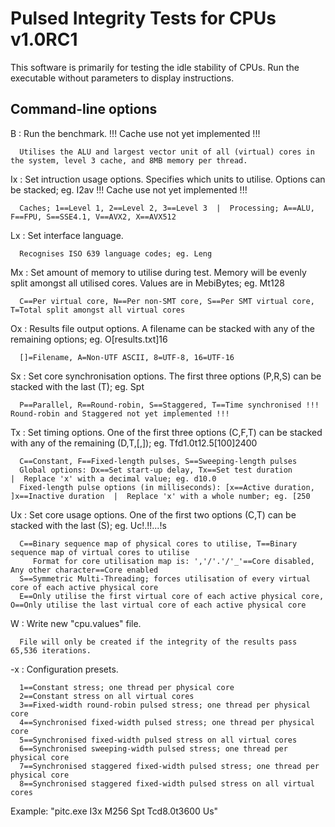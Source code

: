 # Pulsed Integrity Tests for CPUs v1.0RC1


This software is primarily for testing the idle stability of CPUs. Run the executable without parameters to display instructions.


Command-line options
--------------------
 B  : Run the benchmark. !!! Cache use not yet implemented !!!
 
      Utilises the ALU and largest vector unit of all (virtual) cores in the system, level 3 cache, and 8MB memory per thread.
 Ix : Set intruction usage options. Specifies which units to utilise. Options can be stacked; eg. I2av !!! Cache use not yet implemented !!!
 
      Caches; 1==Level 1, 2==Level 2, 3==Level 3  |  Processing; A==ALU, F==FPU, S==SSE4.1, V==AVX2, X==AVX512
 Lx : Set interface language.
 
      Recognises ISO 639 language codes; eg. Leng
 Mx : Set amount of memory to utilise during test. Memory will be evenly split amongst all utilised cores. Values are in MebiBytes; eg. Mt128
 
      C==Per virtual core, N==Per non-SMT core, S==Per SMT virtual core, T=Total split amongst all virtual cores
 Ox : Results file output options. A filename can be stacked with any of the remaining options; eg. O[results.txt]16
 
      []=Filename, A=Non-UTF ASCII, 8=UTF-8, 16=UTF-16
 Sx : Set core synchronisation options. The first three options (P,R,S) can be stacked with the last (T); eg. Spt
 
      P==Parallel, R==Round-robin, S==Staggered, T==Time synchronised !!! Round-robin and Staggered not yet implemented !!!
 Tx : Set timing options. One of the first three options (C,F,T) can be stacked with any of the remaining (D,T,[,]); eg. Tfd1.0t12.5[100]2400
 
      C==Constant, F==Fixed-length pulses, S==Sweeping-length pulses
      Global options: Dx==Set start-up delay, Tx==Set test duration                             |  Replace 'x' with a decimal value; eg. d10.0
      Fixed-length pulse options (in milliseconds): [x==Active duration, ]x==Inactive duration  |  Replace 'x' with a whole number; eg. [250
 Ux : Set core usage options. One of the first two options (C,T) can be stacked with the last (S); eg. Uc!.!!...!s
 
      C==Binary sequence map of physical cores to utilise, T==Binary sequence map of virtual cores to utilise
         Format for core utilisation map is: ','/'.'/'_'==Core disabled, Any other character==Core enabled
      S==Symmetric Multi-Threading; forces utilisation of every virtual core of each active physical core
      E==Only utilise the first virtual core of each active physical core, O==Only utilise the last virtual core of each active physical core
 W  : Write new "cpu.values" file.
 
      File will only be created if the integrity of the results pass 65,536 iterations.
 -x : Configuration presets.
 
      1==Constant stress; one thread per physical core
      2==Constant stress on all virtual cores
      3==Fixed-width round-robin pulsed stress; one thread per physical core
      4==Synchronised fixed-width pulsed stress; one thread per physical core
      5==Synchronised fixed-width pulsed stress on all virtual cores
      6==Synchronised sweeping-width pulsed stress; one thread per physical core
      7==Synchronised staggered fixed-width pulsed stress; one thread per physical core
      8==Synchronised staggered fixed-width pulsed stress on all virtual cores


Example: "pitc.exe I3x M256 Spt Tcd8.0t3600 Us"
